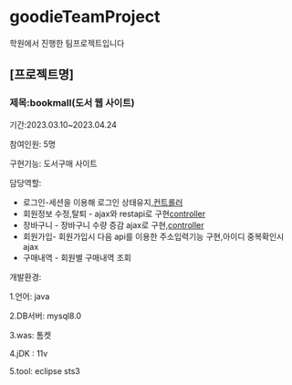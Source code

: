 # goodieTeamProject
학원에서 진행한 팀프로젝트입니다

## [프로젝트명]
### 제목:bookmall(도서 웹 사이트)
기간:2023.03.10~2023.04.24

참여인원: 5명

구현기능: 도서구매 사이트 

담당역할: 
 * 로그인-세션을 이용해 로그인 상태유지,[컨트롤러](https://github.com/Jung-MinGi/goodeeTeamProject/blob/453e0a7665472012f144f5b1d3b3996f33e33c30/src/main/java/com/gdj59/bookmall/controller/UserController.java#L35)
 * 회원정보 수정,탈퇴 -  ajax와 restapi로 구현[controller](https://github.com/Jung-MinGi/goodeeTeamProject/blob/453e0a7665472012f144f5b1d3b3996f33e33c30/src/main/java/com/gdj59/bookmall/controller/ApiController.java#L35)
 * 장바구니 - 장바구니 수량 증감 ajax로 구현,[controller](https://github.com/Jung-MinGi/goodeeTeamProject/blob/4fd9f93ba9f556f0b2783cffdb6a2ef6d156f3b1/src/main/java/com/gdj59/bookmall/controller/CartController.java#L28)
 * 회원가입- 회원가입시 다음 api를 이용한 주소입력기능 구현,아이디 중복확인시 ajax[]()
 * 구매내역 - 회원별 구매내역 조회

개발환경:

1.언어: java

2.DB서버: mysql8.0

3.was: 톰켓

4.jDK : 11v

5.tool: eclipse sts3

